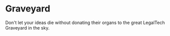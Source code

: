 # Graveyard
Don't let your ideas die without donating their organs to the great LegalTech Graveyard in the sky.
